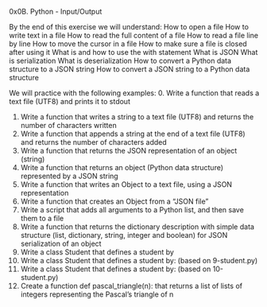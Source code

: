 0x0B. Python - Input/Output

By the end of this exercise we will understand:
How to open a file
How to write text in a file
How to read the full content of a file
How to read a file line by line
How to move the cursor in a file
How to make sure a file is closed after using it
What is and how to use the with statement
What is JSON
What is serialization
What is deserialization
How to convert a Python data structure to a JSON string
How to convert a JSON string to a Python data structure

We will practice with the following examples:
0. Write a function that reads a text file (UTF8) and prints it to stdout
1. Write a function that writes a string to a text file (UTF8) and returns the number of characters written
2. Write a function that appends a string at the end of a text file (UTF8) and returns the number of characters added
3. Write a function that returns the JSON representation of an object (string)
4. Write a function that returns an object (Python data structure) represented by a JSON string
5. Write a function that writes an Object to a text file, using a JSON representation
6. Write a function that creates an Object from a “JSON file”
7. Write a script that adds all arguments to a Python list, and then save them to a file
8. Write a function that returns the dictionary description with simple data structure (list, dictionary, string, integer and boolean) for JSON serialization of an object
9. Write a class Student that defines a student by
10. Write a class Student that defines a student by: (based on 9-student.py)
11. Write a class Student that defines a student by: (based on 10-student.py)
12. Create a function def pascal_triangle(n): that returns a list of lists of integers representing the Pascal’s triangle of n
